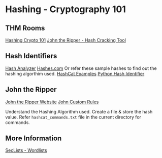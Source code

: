 # Hashing - Cryptography 101

## THM Rooms
[Hashing Crypto 101](https://tryhackme.com/room/hashingcrypto101)
[John the Ripper - Hash Cracking Tool](https://tryhackme.com/room/johntheripper0)


## Hash Identifiers
[Hash Analyzer](https://www.tunnelsup.com/hash-analyzer/)
[Hashes.com](https://hashes.com/en/tools/hash_identifier)
Or refer these sample hashes to find out the hashing algorthim used.
[HashCat Examples](https://hashcat.net/wiki/doku.php?id=example_hashes)
[Python Hash Identifier](https://gitlab.com/kalilinux/packages/hash-identifier/-/raw/kali/master/hash-id.py)

## John the Ripper
[John the Ripper Website](https://www.openwall.com/john/)
[John Custom Rules](https://www.openwall.com/john/doc/RULES.shtml)

Understand the Hashing Algorithm used. Create a file & store the hash value.
Refer `hashcat_commands.txt` file in the current directory for commands.



## More Information
[SecLists - Wordlists](https://github.com/danielmiessler/SecLists)
